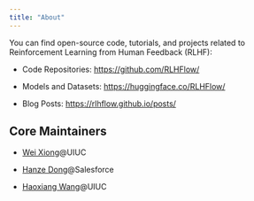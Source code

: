```yaml
---
title: "About"
---
```




You can find open-source code, tutorials, and projects related to Reinforcement Learning from Human Feedback (RLHF):
      
+ Code Repositories: <https://github.com/RLHFlow/>

+ Models and Datasets: <https://huggingface.co/RLHFlow/>

+ Blog Posts: <https://rlhflow.github.io/posts/>


## Core Maintainers

+ [Wei Xiong](https://weixiongust.github.io/WeiXiongUST/index.html)@UIUC

+ [Hanze Dong](https://hendrydong.github.io)@Salesforce

+ [Haoxiang Wang](https://haoxiangwang.github.io/)@UIUC





